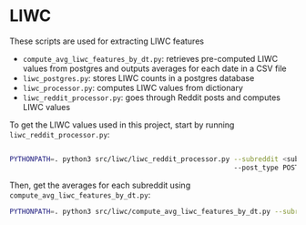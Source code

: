 # LIWC
These scripts are used for extracting LIWC features
* `compute_avg_liwc_features_by_dt.py`: retrieves pre-computed LIWC values from postgres and outputs averages for each
  date in a CSV file
* `liwc_postgres.py`: stores LIWC counts in a postgres database
* `liwc_processor.py`: computes LIWC values from dictionary
* `liwc_reddit_processor.py`: goes through Reddit posts and computes LIWC values

To get the LIWC values used in this project, start by running `liwc_reddit_processor.py`:
```bash

PYTHONPATH=. python3 src/liwc/liwc_reddit_processor.py --subreddit <subreddit you are computing values for>
                                                       --post_type POST
```

Then, get the averages for each subreddit using `compute_avg_liwc_features_by_dt.py`:
```bash
PYTHONPATH=. python3 src/liwc/compute_avg_liwc_features_by_dt.py --subreddits anxiety depression suicidewatch
```